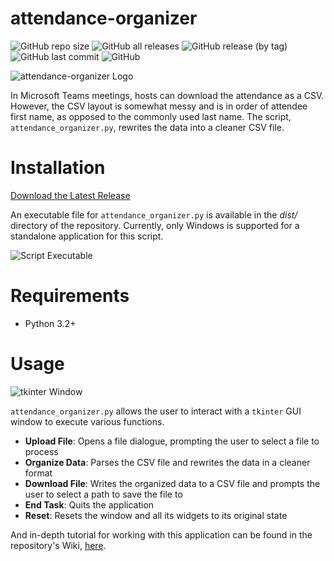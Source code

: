 # attendance-organizer

![GitHub repo size](https://img.shields.io/github/repo-size/JLpython-py/attendance-organizer)
![GitHub all releases](https://img.shields.io/github/downloads/JLpython-py/attendance-organizer/total)
![GitHub release (by tag)](https://img.shields.io/github/downloads/JLpython-py/attendance-organizer/v1.1.1/total)
![GitHub last commit](https://img.shields.io/github/last-commit/JLpython-py/attendance-organizer)
![GitHub](https://img.shields.io/github/license/JLpython-py/attendance-organizer)

![attendance-organizer Logo](https://user-images.githubusercontent.com/72679601/104869490-0478e700-58fb-11eb-9c0c-5e9401d5d33e.png)

In Microsoft Teams meetings, hosts can download the attendance as a CSV. However, the CSV layout is somewhat messy and is in order of attendee first name, as opposed to the commonly used last name. The script, `attendance_organizer.py`, rewrites the data into a cleaner CSV file.

<h1>Installation</h1>

[Download the Latest Release](https://github.com/JLpython-py/attendance-organizer/releases)

An executable file for `attendance_organizer.py` is available in the _dist/_ directory of the repository. Currently, only Windows is supported for a standalone application for this script.

![Script Executable](https://user-images.githubusercontent.com/72679601/104860422-56604380-58e0-11eb-9776-86a051c65fa5.png)

<h1>Requirements</h1>

- Python 3.2+

<h1>Usage</h1>

![tkinter Window](https://user-images.githubusercontent.com/72679601/104860197-1351a080-58df-11eb-8bc8-5c3b71bf90d3.png)

`attendance_organizer.py` allows the user to interact with a `tkinter` GUI window to execute various functions.

- **Upload File**: Opens a file dialogue, prompting the user to select a file to process
- **Organize Data**: Parses the CSV file and rewrites the data in a cleaner format
- **Download File**: Writes the organized data to a CSV file and prompts the user to select a path to save the file to
- **End Task**: Quits the application
- **Reset**: Resets the window and all its widgets to its original state

And in-depth tutorial for working with this application can be found in the repository's Wiki, [here](https://github.com/JLpython-py/attendance-organizer/wiki/Tutorial).
